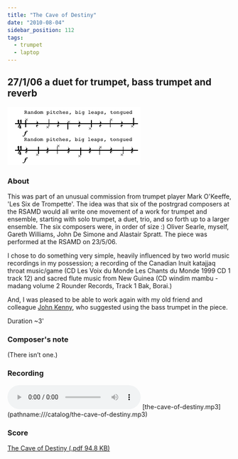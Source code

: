```yaml
---
title: "The Cave of Destiny"
date: "2010-08-04"
sidebar_position: 112
tags: 
  - trumpet
  - laptop
---
```


## 27/1/06 a duet for trumpet, bass trumpet and reverb

![The Cave of Destiny (.pdf 94.8 KB)](../../static/img/cave.png)

### About

This was part of an unusual commission from trumpet player Mark O'Keeffe, 'Les Six de Trompette'. The idea was that six of the postrgrad composers at the RSAMD would all write one movement of a work for trumpet and ensemble, starting with solo trumpet, a duet, trio, and so forth up to a larger ensemble. The six composers were, in order of size :) Oliver Searle, myself, Gareth Williams, John De Simone and Alastair Spratt. The piece was performed at the RSAMD on 23/5/06.

I chose to do something very simple, heavily influenced by two world music recordings in my possession; a recording of the Canadian Inuit katajjaq throat music/game (CD Les Voix du Monde Les Chants du Monde 1999 CD 1 track 12) and sacred flute music from New Guinea (CD windim mambu - madang volume 2 Rounder Records, Track 1 Bak, Borai.)

And, I was pleased to be able to work again with my old friend and colleague [John Kenny](http://www.carnyxscotland.co.uk), who suggested using the bass trumpet in the piece.

Duration ~3'

### Composer's note

(There isn’t one.)

### Recording

<audio controls>
  <source src="/catalog/the-cave-of-destiny.mp3"/>
</audio>
[the-cave-of-destiny.mp3](pathname:///catalog/the-cave-of-destiny.mp3)

### Score

[The Cave of Destiny (.pdf 94.8 KB)](pathname:///catalog/the-cave-of-destiny.pdf)


